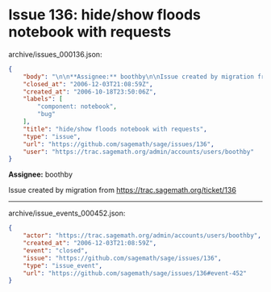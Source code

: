 # Issue 136: hide/show floods notebook with requests

archive/issues_000136.json:
```json
{
    "body": "\n\n**Assignee:** boothby\n\nIssue created by migration from https://trac.sagemath.org/ticket/136\n\n",
    "closed_at": "2006-12-03T21:08:59Z",
    "created_at": "2006-10-18T23:50:06Z",
    "labels": [
        "component: notebook",
        "bug"
    ],
    "title": "hide/show floods notebook with requests",
    "type": "issue",
    "url": "https://github.com/sagemath/sage/issues/136",
    "user": "https://trac.sagemath.org/admin/accounts/users/boothby"
}
```


**Assignee:** boothby

Issue created by migration from https://trac.sagemath.org/ticket/136





---

archive/issue_events_000452.json:
```json
{
    "actor": "https://trac.sagemath.org/admin/accounts/users/boothby",
    "created_at": "2006-12-03T21:08:59Z",
    "event": "closed",
    "issue": "https://github.com/sagemath/sage/issues/136",
    "type": "issue_event",
    "url": "https://github.com/sagemath/sage/issues/136#event-452"
}
```
